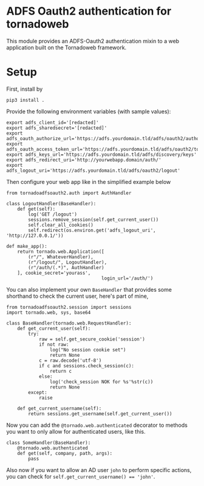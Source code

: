 # ADFS Oauth2 authentication for tornadoweb

This module provides an ADFS-Oauth2 authentication mixin to a web
application built on the Tornadoweb framework.

# Setup

First, install by

```
pip3 install .
```

Provide the following environment variables (with sample values):

```
export adfs_client_id='[redacted]'
export adfs_sharedsecret='[redacted]'
export adfs_oauth_authorize_url='https://adfs.yourdomain.tld/adfs/oauth2/authorize'
export adfs_oauth_access_token_url='https://adfs.yourdomain.tld/adfs/oauth2/token'
export adfs_keys_url='https://adfs.yourdomain.tld/adfs/discovery/keys'
export adfs_redirect_uri='http://yourwebapp.domain/auth/'
export adfs_logout_uri='https://adfs.yourdomain.tld/adfs/oauth2/logout'
```

Then configure your web app like in the simplified example below

```
from tornadoadfsoauth2.auth import AuthHandler

class LogoutHandler(BaseHandler):
    def get(self):
        log('GET /logout')
        sessions.remove_session(self.get_current_user())
        self.clear_all_cookies()
        self.redirect(os.environ.get('adfs_logout_uri', 'http://127.0.0.1/'))

def make_app():
    return tornado.web.Application([
        (r"/", WhateverHandler),
        (r"/logout/", LogoutHandler),
        (r"/auth/(.*)", AuthHandler)
    ], cookie_secret='yourass',
                                   login_url='/auth/')
```

You can also implement your own `BaseHandler` that provides some
shorthand to check the current user, here's part of mine,

```
from tornadoadfsoauth2.session import sessions
import tornado.web, sys, base64

class BaseHandler(tornado.web.RequestHandler):
    def get_current_user(self):
        try:
            raw = self.get_secure_cookie('session')
            if not raw:
                log("No session cookie set")
                return None
            c = raw.decode('utf-8')
            if c and sessions.check_session(c):
                return c
            else:
                log('check_session NOK for %s'%str(c))
                return None
        except:
            raise

    def get_current_username(self):
        return sessions.get_username(self.get_current_user())
```

Now you can add the `@tornado.web.authenticated` decorator to methods
you want to only allow for authenticated users, like this.

```
class SomeHandler(BaseHandler):
    @tornado.web.authenticated
    def get(self, company, path, args):
        pass
```

Also now if you want to allow an AD user `john` to perform specific
actions, you can check for `self.get_current_username() == 'john'`.
